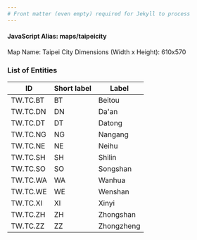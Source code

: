 ```yaml
---
# Front matter (even empty) required for Jekyll to process
---
```


#### JavaScript Alias: maps/taipeicity

Map Name: Taipei City
Dimensions (Width x Height): 610x570





### List of Entities

ID | Short label | Label
---|---|---|
TW.TC.BT | BT | Beitou
TW.TC.DN | DN | Da'an
TW.TC.DT | DT | Datong
TW.TC.NG | NG | Nangang		
TW.TC.NE | NE | Neihu
TW.TC.SH | SH | Shilin
TW.TC.SO | SO | Songshan
TW.TC.WA | WA | Wanhua		
TW.TC.WE | WE | Wenshan
TW.TC.XI | XI | Xinyi
TW.TC.ZH | ZH | Zhongshan
TW.TC.ZZ | ZZ | Zhongzheng